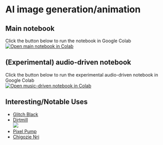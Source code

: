 <h1>AI image generation/animation</h1>
<h2>Main notebook</h2>
Click the button below to run the notebook in Google Colab<br />
<a href="https://colab.research.google.com/github/chigozienri/VQGAN-CLIP-animations/blob/main/VQGAN-CLIP-animations.ipynb">
<img src="https://colab.research.google.com/assets/colab-badge.svg"
     alt="Open main notebook in Colab"
/>
</a>

<h2>(Experimental) audio-driven notebook</h2>
Click the button below to run the experimental audio-driven notebook in Google Colab<br />
<a href="https://colab.research.google.com/github/chigozienri/VQGAN-CLIP-animations/blob/main/Music-driven-VQGAN-animations.ipynb">
<img src="https://colab.research.google.com/assets/colab-badge.svg"
     alt="Open music-driven notebook in Colab"
/>
</a>

<h2>Interesting/Notable Uses</h2>
<ul>
     <li><a href="https://www.instagram.com/p/CVzEuB6lJjR/">Glitch Black</a></li>
     <li><a href="https://www.youtube.com/channel/UCToztRy9FSTIhEen_1x4FAw">Dirtmill</a><br /><a href="https://www.youtube.com/embed/ERpolsQ0MpE"><img src="https://img.youtube.com/vi/ERpolsQ0MpE/0.jpg" /></a></li>
     <li><a href="https://twitter.com/i/status/1449777456353734667">Pixel Pump</a></li>
     <li><a href="https://twitter.com/chigozienri/status/1420886097316491266">Chigozie Nri</a></li>
     
</ul>
